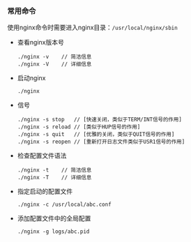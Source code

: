 ### 常用命令

使用nginx命令时需要进入nginx目录：`/usr/local/nginx/sbin`

- 查看nginx版本号

  ```
  ./nginx -v	// 简洁信息
  ./nginx -V	// 详细信息
  ```

- 启动nginx

  ```
  ./nginx
  ```

- 信号

  ```
  ./nginx -s stop	// [快速关闭，类似于TERM/INT信号的作用]
  ./nginx -s reload	// [类似于HUP信号的作用]
  ./nginx -s quit	// [优雅的关闭，类似于QUIT信号的作用] 
  ./nginx -s reopen	// [重新打开日志文件类似于USR1信号的作用] 
  ```

- 检查配置文件语法

  ```
  ./nginx -t	// 简洁信息
  ./nginx -T	// 详细信息
  ```

- 指定启动的配置文件

  ```
  ./nginx -c /usr/local/abc.conf
  ```

- 添加配置文件中的全局配置

  ```
  ./nginx -g logs/abc.pid
  ```

  